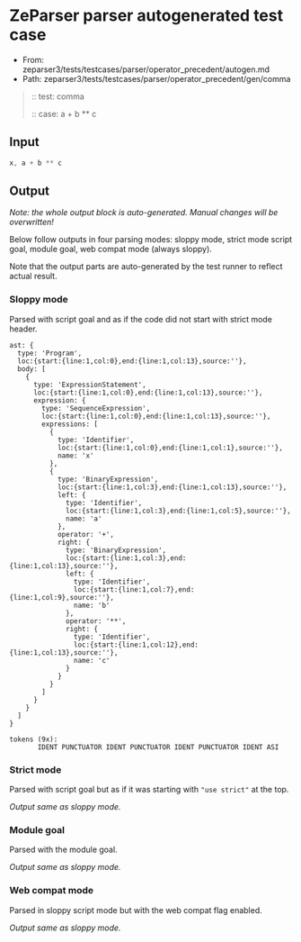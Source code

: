 # ZeParser parser autogenerated test case

- From: zeparser3/tests/testcases/parser/operator_precedent/autogen.md
- Path: zeparser3/tests/testcases/parser/operator_precedent/gen/comma

> :: test: comma
>
> :: case: a + b ** c

## Input


`````js
x, a + b ** c
`````

## Output

_Note: the whole output block is auto-generated. Manual changes will be overwritten!_

Below follow outputs in four parsing modes: sloppy mode, strict mode script goal, module goal, web compat mode (always sloppy).

Note that the output parts are auto-generated by the test runner to reflect actual result.

### Sloppy mode

Parsed with script goal and as if the code did not start with strict mode header.

`````
ast: {
  type: 'Program',
  loc:{start:{line:1,col:0},end:{line:1,col:13},source:''},
  body: [
    {
      type: 'ExpressionStatement',
      loc:{start:{line:1,col:0},end:{line:1,col:13},source:''},
      expression: {
        type: 'SequenceExpression',
        loc:{start:{line:1,col:0},end:{line:1,col:13},source:''},
        expressions: [
          {
            type: 'Identifier',
            loc:{start:{line:1,col:0},end:{line:1,col:1},source:''},
            name: 'x'
          },
          {
            type: 'BinaryExpression',
            loc:{start:{line:1,col:3},end:{line:1,col:13},source:''},
            left: {
              type: 'Identifier',
              loc:{start:{line:1,col:3},end:{line:1,col:5},source:''},
              name: 'a'
            },
            operator: '+',
            right: {
              type: 'BinaryExpression',
              loc:{start:{line:1,col:3},end:{line:1,col:13},source:''},
              left: {
                type: 'Identifier',
                loc:{start:{line:1,col:7},end:{line:1,col:9},source:''},
                name: 'b'
              },
              operator: '**',
              right: {
                type: 'Identifier',
                loc:{start:{line:1,col:12},end:{line:1,col:13},source:''},
                name: 'c'
              }
            }
          }
        ]
      }
    }
  ]
}

tokens (9x):
       IDENT PUNCTUATOR IDENT PUNCTUATOR IDENT PUNCTUATOR IDENT ASI
`````

### Strict mode

Parsed with script goal but as if it was starting with `"use strict"` at the top.

_Output same as sloppy mode._

### Module goal

Parsed with the module goal.

_Output same as sloppy mode._

### Web compat mode

Parsed in sloppy script mode but with the web compat flag enabled.

_Output same as sloppy mode._
